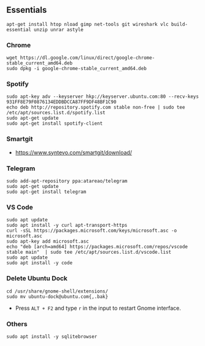 ## Essentials
```
apt-get install htop nload gimp net-tools git wireshark vlc build-essential unzip unrar astyle
```

### Chrome
```
wget https://dl.google.com/linux/direct/google-chrome-stable_current_amd64.deb
sudo dpkg -i google-chrome-stable_current_amd64.deb
```

### Spotify
```
sudo apt-key adv --keyserver hkp://keyserver.ubuntu.com:80 --recv-keys 931FF8E79F0876134EDDBDCCA87FF9DF48BF1C90
echo deb http://repository.spotify.com stable non-free | sudo tee /etc/apt/sources.list.d/spotify.list
sudo apt-get update
sudo apt-get install spotify-client
```

### Smartgit
* https://www.syntevo.com/smartgit/download/

### Telegram
```
sudo add-apt-repository ppa:atareao/telegram
sudo apt-get update
sudo apt-get install telegram
```

### VS Code
```
sudo apt update
sudo apt install -y curl apt-transport-https
curl -sSL https://packages.microsoft.com/keys/microsoft.asc -o microsoft.asc
sudo apt-key add microsoft.asc
echo "deb [arch=amd64] https://packages.microsoft.com/repos/vscode stable main"  | sudo tee /etc/apt/sources.list.d/vscode.list
sudo apt update
sudo apt install -y code
```

### Delete Ubuntu Dock
```
cd /usr/share/gnome-shell/extensions/
sudo mv ubuntu-dock@ubuntu.com{,.bak}
```
* Press `ALT + F2` and type `r` in the input to restart Gnome interface. 

### Others
```
sudo apt install -y sqlitebrowser
```

